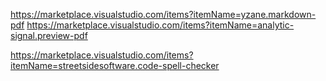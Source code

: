 https://marketplace.visualstudio.com/items?itemName=yzane.markdown-pdf
https://marketplace.visualstudio.com/items?itemName=analytic-signal.preview-pdf

https://marketplace.visualstudio.com/items?itemName=streetsidesoftware.code-spell-checker